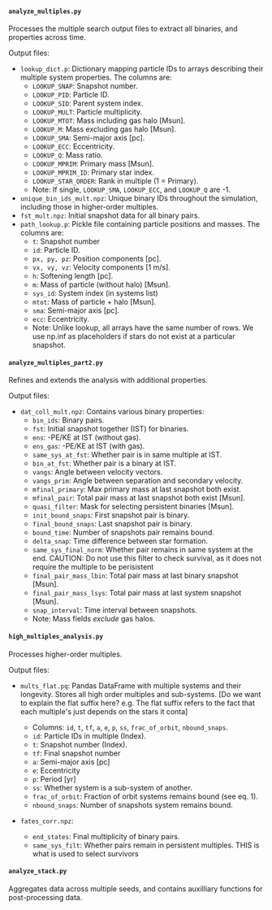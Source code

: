 #### `analyze_multiples.py`
Processes the multiple search output files to extract all binaries, and properties across time.

Output files:
- `lookup_dict.p`: Dictionary mapping particle IDs to arrays describing their multiple system properties. The columns are:
  - `LOOKUP_SNAP`: Snapshot number.
  - `LOOKUP_PID`: Particle ID.
  - `LOOKUP_SID`: Parent system index.
  - `LOOKUP_MULT`: Particle multiplicity.
  - `LOOKUP_MTOT`: Mass including gas halo [Msun].
  - `LOOKUP_M`: Mass excluding gas halo [Msun].
  - `LOOKUP_SMA`: Semi-major axis [pc].
  - `LOOKUP_ECC`: Eccentricity.
  - `LOOKUP_Q`: Mass ratio.
  - `LOOKUP_MPRIM`: Primary mass [Msun].
  - `LOOKUP_MPRIM_ID`: Primary star index.
  - `LOOKUP_STAR_ORDER`: Rank in multiple (1 = Primary).
  - Note: If single, `LOOKUP_SMA`, `LOOKUP_ECC`, and `LOOKUP_Q` are -1.
- `unique_bin_ids_mult.npz`: Unique binary IDs throughout the simulation, including those in higher-order multiples.
- `fst_mult.npz`: Initial snapshot data for all binary pairs.
- `path_lookup.p`: Pickle file containing particle positions and masses. The columns are:
  - `t`: Snapshot number
  - `id`: Particle ID. 
  - `px, py, pz`: Position components [pc]. 
  - `vx, vy, vz`: Velocity components [1 m/s].
  - `h`: Softening length [pc]. 
  - `m`: Mass of particle (without halo) [Msun].
  - `sys_id`: System index (in systems list)
  - `mtot`: Mass of particle + halo [Msun].
  - `sma`: Semi-major axis [pc].
  - `ecc`: Eccentricity.
  - Note: Unlike lookup, all arrays have the same number of rows. We use np.inf as placeholders if stars do not exist at a particular snapshot.
#### `analyze_multiples_part2.py`
Refines and extends the analysis with additional properties.

Output files:
- `dat_coll_mult.npz`: Contains various binary properties:
  - `bin_ids`: Binary pairs.
  - `fst`: Initial snapshot together (IST) for binaries.
  - `ens`: -PE/KE at IST (without gas).
  - `ens_gas`: -PE/KE at IST (with gas).
  - `same_sys_at_fst`: Whether pair is in same multiple at IST.
  - `bin_at_fst`: Whether pair is a binary at IST.
  - `vangs`: Angle between velocity vectors.
  - `vangs_prim`: Angle between separation and secondary velocity.
  - `mfinal_primary`: Max primary mass at last snapshot both exist.
  - `mfinal_pair`: Total pair mass at last snapshot both exist [Msun].
  - `quasi_filter`: Mask for selecting persistent binaries [Msun].
  - `init_bound_snaps`: First snapshot pair is binary.
  - `final_bound_snaps`: Last snapshot pair is binary.
  - `bound_time`: Number of snapshots pair remains bound.
  - `delta_snap`: Time difference between star formation.
  - `same_sys_final_norm`: Whether pair remains in same system at the end. CAUTION: Do not
            use this filter to check survival, as it does not require the multiple to be perisistent
  - `final_pair_mass_lbin`: Total pair mass at last binary snapshot [Msun].
  - `final_pair_mass_lsys`: Total pair mass at last system snapshot [Msun].
  - `snap_interval`: Time interval between snapshots.
  - Note: Mass fields *exclude* gas halos.

#### `high_multiples_analysis.py`
Processes higher-order multiples.

Output files:
- `mults_flat.pq`: Pandas DataFrame with multiple systems and their longevity. Stores all high order multiples and sub-systems.
[Do we want to explain the flat suffix here? e.g. The flat suffix refers to the fact that each multiple's just depends on the stars it conta]
  - Columns: `id`, `t`, `tf`, `a`, `e`, `p`, `ss`, `frac_of_orbit`, `nbound_snaps`.
  - `id`: Particle IDs in multiple (Index). 
  - `t`: Snapshot number (Index).
  - `tf`: Final snapshot number
  - `a`: Semi-major axis [pc]
  - `e`: Eccentricity
  - `p`: Period [yr]
  - `ss`: Whether system is a sub-system of another.
  - `frac_of_orbit`: Fraction of orbit systems remains bound (see eq. 1). 
  - `nbound_snaps`: Number of snapshots system remains bound.
  
- `fates_corr.npz`:
  - `end_states`: Final multiplicity of binary pairs.
  - `same_sys_filt`: Whether pairs remain in persistent multiples. THIS is what is used to select survivors

#### `analyze_stack.py`
Aggregates data across multiple seeds, and contains auxilliary functions for post-processing data.

